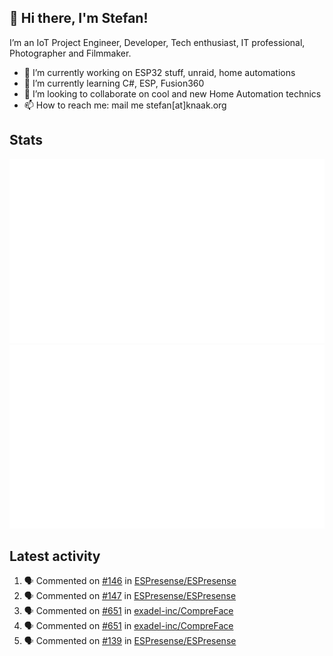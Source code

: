 ## 👋 Hi there, I'm Stefan!
I’m an IoT Project Engineer, Developer, Tech enthusiast, IT professional, Photographer and Filmmaker.

- 🔭 I’m currently working on ESP32 stuff, unraid, home automations
- 🌱 I’m currently learning C#, ESP, Fusion360
- 👯 I’m looking to collaborate on cool and new Home Automation technics
- 📫 How to reach me: mail me stefan[at]knaak.org

## Stats

![](https://github.com/corgan2222/github-stats/blob/master/generated/overview.svg) ![](https://github.com/corgan2222/github-stats/blob/master/generated/languages.svg)


## Latest activity

<!--START_SECTION:activity-->
1. 🗣 Commented on [#146](https://github.com/ESPresense/ESPresense/issues/146) in [ESPresense/ESPresense](https://github.com/ESPresense/ESPresense)
2. 🗣 Commented on [#147](https://github.com/ESPresense/ESPresense/issues/147) in [ESPresense/ESPresense](https://github.com/ESPresense/ESPresense)
3. 🗣 Commented on [#651](https://github.com/exadel-inc/CompreFace/issues/651) in [exadel-inc/CompreFace](https://github.com/exadel-inc/CompreFace)
4. 🗣 Commented on [#651](https://github.com/exadel-inc/CompreFace/issues/651) in [exadel-inc/CompreFace](https://github.com/exadel-inc/CompreFace)
5. 🗣 Commented on [#139](https://github.com/ESPresense/ESPresense/issues/139) in [ESPresense/ESPresense](https://github.com/ESPresense/ESPresense)
<!--END_SECTION:activity-->

<!--


